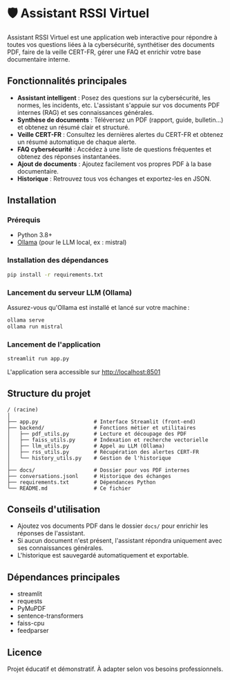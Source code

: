 # 🛡️ Assistant RSSI Virtuel

Assistant RSSI Virtuel est une application web interactive pour répondre à toutes vos questions liées à la cybersécurité, synthétiser des documents PDF, faire de la veille CERT-FR, gérer une FAQ et enrichir votre base documentaire interne.

## Fonctionnalités principales
- **Assistant intelligent** : Posez des questions sur la cybersécurité, les normes, les incidents, etc. L'assistant s'appuie sur vos documents PDF internes (RAG) et ses connaissances générales.
- **Synthèse de documents** : Téléversez un PDF (rapport, guide, bulletin...) et obtenez un résumé clair et structuré.
- **Veille CERT-FR** : Consultez les dernières alertes du CERT-FR et obtenez un résumé automatique de chaque alerte.
- **FAQ cybersécurité** : Accédez à une liste de questions fréquentes et obtenez des réponses instantanées.
- **Ajout de documents** : Ajoutez facilement vos propres PDF à la base documentaire.
- **Historique** : Retrouvez tous vos échanges et exportez-les en JSON.

## Installation

### Prérequis
- Python 3.8+
- [Ollama](https://ollama.com/) (pour le LLM local, ex : mistral)

### Installation des dépendances
```bash
pip install -r requirements.txt
```

### Lancement du serveur LLM (Ollama)
Assurez-vous qu'Ollama est installé et lancé sur votre machine :
```bash
ollama serve
ollama run mistral
```

### Lancement de l'application
```bash
streamlit run app.py
```

L'application sera accessible sur [http://localhost:8501](http://localhost:8501)

## Structure du projet
```
/ (racine)
│
├── app.py                  # Interface Streamlit (front-end)
├── backend/                # Fonctions métier et utilitaires
│   ├── pdf_utils.py        # Lecture et découpage des PDF
│   ├── faiss_utils.py      # Indexation et recherche vectorielle
│   ├── llm_utils.py        # Appel au LLM (Ollama)
│   ├── rss_utils.py        # Récupération des alertes CERT-FR
│   └── history_utils.py    # Gestion de l'historique
│
├── docs/                   # Dossier pour vos PDF internes
├── conversations.jsonl     # Historique des échanges
├── requirements.txt        # Dépendances Python
└── README.md               # Ce fichier
```

## Conseils d'utilisation
- Ajoutez vos documents PDF dans le dossier `docs/` pour enrichir les réponses de l'assistant.
- Si aucun document n'est présent, l'assistant répondra uniquement avec ses connaissances générales.
- L'historique est sauvegardé automatiquement et exportable.

## Dépendances principales
- streamlit
- requests
- PyMuPDF
- sentence-transformers
- faiss-cpu
- feedparser

## Licence
Projet éducatif et démonstratif. À adapter selon vos besoins professionnels. 